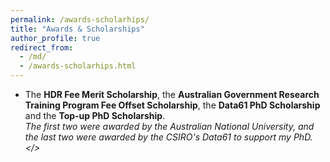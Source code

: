 ```yaml
---
permalink: /awards-scholarhips/
title: "Awards & Scholarships"
author_profile: true
redirect_from: 
  - /md/
  - /awards-scholarhips.html
---
```


* The <b>HDR Fee Merit Scholarship</b>, the <b>Australian Government Research Training Program Fee Offset Scholarship</b>, the <b>Data61 PhD Scholarship</b> and the <b>Top-up PhD Scholarship</b>.  
<i>The first two were awarded by the Australian National University, and the last two were awarded by the CSIRO's Data61 to support my PhD.</>
